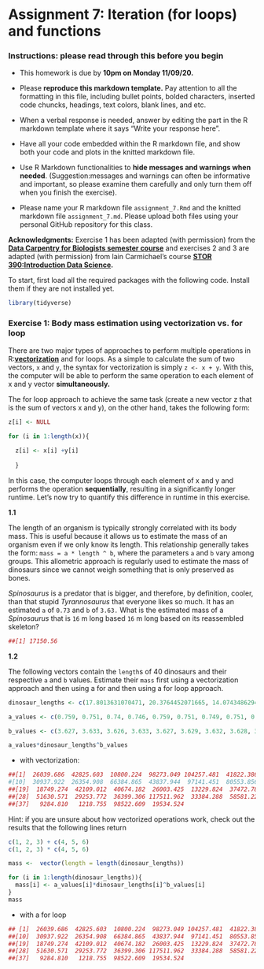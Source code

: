 Assignment 7: Iteration (for loops) and functions
================

### **Instructions: please read through this before you begin**

  - This homework is due by **10pm on Monday 11/09/20.**

  - Please **reproduce this markdown template.** Pay attention to all
    the formatting in this file, including bullet points, bolded
    characters, inserted code chuncks, headings, text colors, blank
    lines, and etc.

  - When a verbal response is needed, answer by editing the part in the
    R markdown template where it says “Write your response here”.

  - Have all your code embedded within the R markdown file, and show
    both your code and plots in the knitted markdown file.

  - Use R Markdown functionalities to **hide messages and warnings when
    needed**. (Suggestion:messages and warnings can often be informative
    and important, so please examine them carefully and only turn them
    off when you finish the exercise).

  - Please name your R markdown file `assignment_7.Rmd` and the knitted
    markdown file `assignment_7.md`. Please upload both files using your
    personal GitHub repository for this class.

**Acknowledgments:** Exercise 1 has been adapted (with permission) from
the **[Data Carpentry for Biologists semester
course](https://datacarpentry.org/semester-biology/exercises/Functions-use-and-modify-Python/)**
and exercises 2 and 3 are adapted (with permission) from lain
Carmichael’s course **[STOR 390:Introduction Data
Science](https://idc9.github.io/stor390/#course_material).**

To start, first load all the required packages with the following code.
Install them if they are not installed yet.

``` r
library(tidyverse)
```

### **Exercise 1: Body mass estimation using vectorization vs. for loop**

There are two major types of approaches to perform multiple operations
in
R:**[vectorization](https://swcarpentry.github.io/r-novice-gapminder/09-vectorization/)**
and for loops. As a simple to calculate the sum of two vectors, `x` and
`y`, the syntax for vectorization is simply `z <- x + y`. With this, the
computer will be able to perform the same operation to each element of x
and y vector **simultaneously.**

The for loop approach to achieve the same task (create a new vector z
that is the sum of vectors x and y), on the other hand, takes the
following form:

``` r
z[i] <- NULL

for (i in 1:length(x)){
  
  z[i] <- x[i] +y[i]
  
  }
```

In this case, the computer loops through each element of x and y and
performs the operation **sequentially**, resulting in a significantly
longer runtime. Let’s now try to quantify this difference in runtime in
this exercise.

**1.1**

The length of an organism is typically strongly correlated with its body
mass. This is useful because it allows us to estimate the mass of an
organism even if we only know its length. This relationship generally
takes the form: `mass = a * length ^ b`, where the parameters `a` and
`b` vary among groups. This allometric approach is regularly used to
estimate the mass of dinosaurs since we cannot weigh something that is
only preserved as bones.

*Spinosaurus* is a predator that is bigger, and therefore, by
definition, cooler, than that stupid *Tyrannosaurus* that everyone likes
so much. It has an estimated `a` of `0.73` and `b` of `3.63.` What is
the estimated mass of a *Spinosaurus* that is `16` m long based `16` m
long based on its reassembled skeleton?

``` r
##[1] 17150.56
```

**1.2**

The following vectors contain the `length`s of 40 dinosaurs and their
respective `a` and `b` values. Estimate their `mass` first using a
vectorization approach and then using a for and then using a for loop
approach.

``` r
dinosaur_lengths <- c(17.8013631070471, 20.3764452071665, 14.0743486294308, 25.65782386974, 26.0952008049675, 20.3111541103134, 17.5663244372533, 11.2563431277577, 20.081903202614, 18.6071626441984, 18.0991894513166, 23.0659685685892, 20.5798853467837, 25.6179254233558, 24.3714331573996, 26.2847248252537, 25.4753783544473, 20.4642089867304, 16.0738256364701, 20.3494171706583, 19.854399305869, 17.7889814608919, 14.8016421998303, 19.6840911485379, 19.4685885050906, 24.4807784966691, 13.3359960054899, 21.5065994598917, 18.4640304608411, 19.5861532398676, 27.084751999756, 18.9609366301798, 22.4829168046521, 11.7325716149514, 18.3758846100456, 15.537504851634, 13.4848751773738, 7.68561192214935, 25.5963348603783, 16.588285389794)

a_values <- c(0.759, 0.751, 0.74, 0.746, 0.759, 0.751, 0.749, 0.751, 0.738, 0.768, 0.736, 0.749, 0.746, 0.744, 0.749, 0.751, 0.744, 0.754, 0.774, 0.751, 0.763, 0.749, 0.741, 0.754, 0.746, 0.755, 0.764, 0.758, 0.76, 0.748, 0.745, 0.756, 0.739, 0.733, 0.757, 0.747, 0.741, 0.752, 0.752, 0.748)

b_values <- c(3.627, 3.633, 3.626, 3.633, 3.627, 3.629, 3.632, 3.628, 3.633, 3.627, 3.621, 3.63, 3.631, 3.632, 3.628, 3.626, 3.639, 3.626, 3.635, 3.629, 3.642, 3.632, 3.633, 3.629, 3.62, 3.619, 3.638, 3.627, 3.621, 3.628, 3.628, 3.635, 3.624, 3.621, 3.621, 3.632, 3.627, 3.624, 3.634, 3.621)

a_values*dinosaur_lengths^b_values
```

  - with vectorization:

<!-- end list -->

``` r
##[1]  26039.686  42825.603  10800.224  98273.049 104257.481  41822.386  24840.644   4899.022  39915.948
#[10]  30937.922  26354.908  66384.865  43837.944  97141.451  80553.856 105556.405  97374.660  42760.136
##[19]  18749.274  42109.012  40674.182  26003.425  13229.824  37472.789  34684.033  80187.272   9460.977
##[28]  51630.571  29253.772  36399.306 117511.962  33384.288  58581.226   5462.316  28637.745  15864.172
##[37]   9284.810   1218.755  98522.609  19534.524
```

Hint: if you are unsure about how vectorized operations work, check out
the results that the following lines return

``` r
c(1, 2, 3) + c(4, 5, 6)
c(1, 2, 3) * c(4, 5, 6)
```

``` r
mass <-  vector(length = length(dinosaur_lengths))

for (i in 1:length(dinosaur_lengths)){
  mass[i] <- a_values[i]*dinosaur_lengths[i]^b_values[i]
}
mass
```

  - with a for loop

<!-- end list -->

``` r
## [1]  26039.686  42825.603  10800.224  98273.049 104257.481  41822.386  24840.644   4899.022  39915.948
##[10]  30937.922  26354.908  66384.865  43837.944  97141.451  80553.856 105556.405  97374.660  42760.136
##[19]  18749.274  42109.012  40674.182  26003.425  13229.824  37472.789  34684.033  80187.272   9460.977
##[28]  51630.571  29253.772  36399.306 117511.962  33384.288  58581.226   5462.316  28637.745  15864.172
##[37]   9284.810   1218.755  98522.609  19534.524
```
